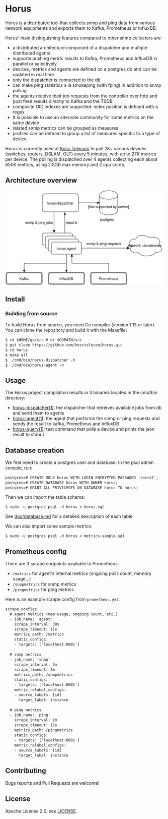 # Horus

Horus is a distributed tool that collects snmp and ping data from various network equipments and exports them to Kafka, Prometheus or InfluxDB.

Horus' main distinguishing features compared to other snmp collectors are:

- a distributed architecture composed of a dispatcher and multiple distributed agents
- supports pushing metric results to Kafka, Prometheus and InfluxDB in parallel or selectively
- devices, metrics and agents are defined on a postgres db and can be updated in real time
- only the dispatcher is connected to the db
- can make ping statistics a la smokeping (with fping) in addition to snmp polling
- the agents receive their job requests from the controller over http and post their results directly to Kafka and the TSDB
- composite OID indexes are supported: index position is defined with a regex
- It is possible to use an alternate community for some metrics on the same device
- related snmp metrics can be grouped as measures
- profiles can be defined to group a list of measures specific to a type of device

Horus is currently used at [Kosc Telecom](https://www.kosc-telecom.fr/en/home/) to poll 2K+ various devices (switches, routers, DSLAM, OLT) every 5 minutes,
with up to 27K metrics per device.  The polling is dispatched over 4 agents collecting each about 650K metrics, using 2.5GB max memory and 2 cpu cores.


## Architecture overview

![](./doc/horus-architecture.svg)


## Install

### Building from source

To build Horus from source, you need Go compiler (version 1.13 or later). You can clone the repository and build it with the Makefile:

```
$ cd $HOME/go/src # or $GOPATH/src
$ git clone https://github.com/kosctelecom/horus.git
$ cd horus
$ make all
$ ./cmd/bin/horus-dispatcher -h
$ ./cmd/bin/horus-agent -h
```


## Usage

The Horus project compilation results in 3 binaries located in the cmd/bin directory:

- [horus-dispatcher(1)](./doc/horus-dispatcher.1.md): the dispatcher that retrieves available jobs from db and send them to agents
- [horus-agent(1)](./doc/horus-agent.1.md): the agent that performs the snmp or ping requests and sends the result to kafka, Prometheus and influxDB
- [horus-query(1)](./doc/horus-query.1.md): test command that polls a device and prints the json result to stdout


## Database creation

We first need to create a postgres user and database. In the psql admin console, run:

```
postgres=# CREATE ROLE horus WITH LOGIN ENCRYPTED PASSWORD 'secret';
postgres=# CREATE DATABASE horus WITH OWNER horus;
postgres=# GRANT ALL PRIVILEGES ON DATABASE horus TO horus;
```

Then we can import the table schema:

```
$ sudo -u postgres psql -d horus < horus.sql
```

See [doc/database.md](./doc/database.md) for a detailed description of each table.

We can also import some sample metrics:

```
$ sudo -u postgres psql -d horus < metrics-sample.sql
```


## Prometheus config

There are 3 scrape endpoints available to Prometheus:

- `/metrics` for agent's internal metrics (ongoing polls count, memory usage...)
- `/snmpmetrics` for snmp metrics
- `/pingmetrics` for ping metrics

Here is an example scrape config from `prometheus.yml`:

```
scrape_configs:
  # agent metrics (mem usage, ongoing count, etc.)
  - job_name: 'agent'
    scrape_interval: 30s
    scrape_timeout: 15s
    metrics_path: /metrics
    static_configs:
    - targets: ['localhost:8001']

  # snmp metrics
  - job_name: 'snmp'
    scrape_interval: 5m
    scrape_timeout: 2m
    metrics_path: /snmpmetrics
    static_configs:
    - targets: ['localhost:8001']
    metric_relabel_configs:
    - source_labels: [id]
      target_label: instance

  # ping metrics
  - job_name: 'ping'
    scrape_interval: 1m
    scrape_timeout: 15s
    metrics_path: /pingmetrics
    static_configs:
    - targets: ['localhost:8001']
    metric_relabel_configs:
    - source_labels: [id]
      target_label: instance
```

## Contributing

Bugs reports and Pull Requests are welcome!


## License

Apache License 2.0, see [LICENSE](./LICENSE).
